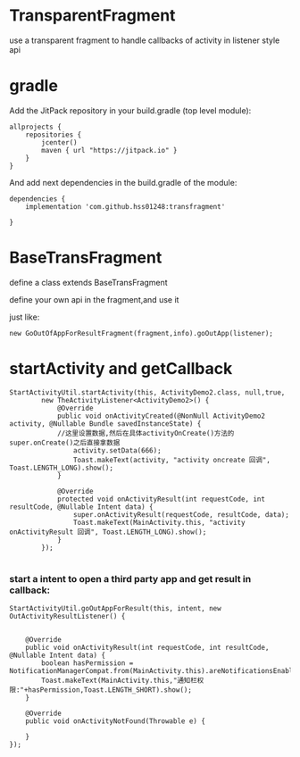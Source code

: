 # TransparentFragment
use a transparent fragment to handle callbacks of activity in listener style api



# gradle

Add the JitPack repository in your build.gradle (top level module):

```
allprojects {
    repositories {
        jcenter()
        maven { url "https://jitpack.io" }
    }
}
```

And add next dependencies in the build.gradle of the module:

```
dependencies {
    implementation 'com.github.hss01248:transfragment'
   
}
```

# BaseTransFragment

define a class extends BaseTransFragment

define your own api in the fragment,and use it

just like: 

```
new GoOutOfAppForResultFragment(fragment,info).goOutApp(listener);
```



# startActivity and getCallback

```
StartActivityUtil.startActivity(this, ActivityDemo2.class, null,true,
        new TheActivityListener<ActivityDemo2>() {
            @Override
            public void onActivityCreated(@NonNull ActivityDemo2 activity, @Nullable Bundle savedInstanceState) {
            //这里设置数据,然后在具体activityOnCreate()方法的super.onCreate()之后直接拿数据
                activity.setData(666);
                Toast.makeText(activity, "activity oncreate 回调", Toast.LENGTH_LONG).show();
            }

            @Override
            protected void onActivityResult(int requestCode, int resultCode, @Nullable Intent data) {
                super.onActivityResult(requestCode, resultCode, data);
                Toast.makeText(MainActivity.this, "activity onActivityResult 回调", Toast.LENGTH_LONG).show();
            }
        });
```

# 

### start a intent to open a third party app and get result in callback:

```
StartActivityUtil.goOutAppForResult(this, intent, new OutActivityResultListener() {


    @Override
    public void onActivityResult(int requestCode, int resultCode, @Nullable Intent data) {
        boolean hasPermission =   NotificationManagerCompat.from(MainActivity.this).areNotificationsEnabled();
        Toast.makeText(MainActivity.this,"通知栏权限:"+hasPermission,Toast.LENGTH_SHORT).show();
    }

    @Override
    public void onActivityNotFound(Throwable e) {

    }
});
```



